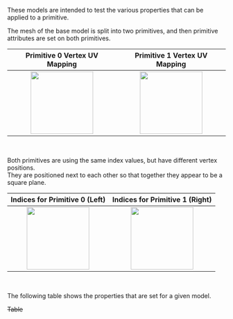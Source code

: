 These models are intended to test the various properties that can be applied to a primitive.  

The mesh of the base model is split into two primitives, and then primitive attributes are set on both primitives.  

Primitive 0 Vertex UV Mapping | Primitive 1 Vertex UV Mapping
:---: | :---:
<img src="Textures/Icon_UVSpace2.png" height="144" width="144" align="middle"> | <img src="Textures/Icon_UVspace3.png" height="144" width="144" align="middle"> 

<br>

Both primitives are using the same index values, but have different vertex positions.  
They are positioned next to each other so that together they appear to be a square plane.

Indices for Primitive 0 (Left) | Indices for Primitive 1 (Right)
:---: | :---:
<img src="Textures/Icon_Indices_Primitive0.png" height="144" width="144" align="middle"> | <img src="Textures/Icon_Indices_Primitive1.png" height="144" width="144" align="middle">


<br>

The following table shows the properties that are set for a given model.  

~~Table~~ 
